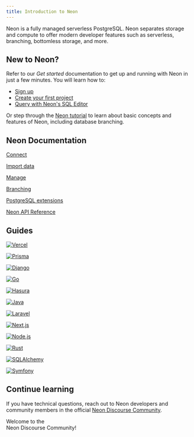 ```yaml
---
title: Introduction to Neon
---
```


Neon is a fully managed serverless PostgreSQL. Neon separates storage and compute to offer modern developer features such as serverless, branching, bottomless storage, and more.

## New to Neon?

Refer to our _Get started_ documentation to get up and running with Neon in just a few minutes. You will learn how to:

- [Sign up](/docs/get-started-with-neon/signing-up)
- [Create your first project](/docs/get-started-with-neon/setting-up-a-project)
- [Query with Neon's SQL Editor](/docs/get-started-with-neon/query-with-neon-sql-editor)

Or step through the [Neon tutorial](/docs/tutorial/neon-tutorial) to learn about basic concepts and features of Neon, including database branching.

## Neon Documentation

<IntroNavigation>

[Connect](/docs/connect/connect-from-any-app "Learn to connect to a Neon database from any application")

[Import data](/docs/import/import-from-postgres "Import your own data or sample data that you can use to explore Neon")

[Manage](/docs/manage/overview "Learn how to manage Neon projects, branches, compute resources, databases, and roles")

[Branching](/docs/introduction/branching "Learn about branching and how you can use it to optimize development workflows")

[PostgreSQL extensions](/docs/reference/pg-extensions "Install supported PostgreSQL extensions")

[Neon API Reference](https://api-docs.neon.tech/reference/getting-started-with-neon-api "Manage Neon programmatically using the Neon API")

</IntroNavigation>

## Guides

<TechnologyNavigation>

[![Vercel](/images/technology-logos/vercel-logo.svg "Integrate Neon with Vercel")](/docs/guides/vercel-overview)

[![Prisma](/images/technology-logos/prisma-logo.svg "Connect from Prisma to Neon")](/docs/guides/prisma)

[![Django](/images/technology-logos/django-logo.svg "Connect a Django application to Neon")](/docs/guides/django)

[![Go](/images/technology-logos/go-logo.svg "Connect a Go application to Neon")](/docs/guides/go)

[![Hasura](/images/technology-logos/hasura-logo.svg "Connect from Hasura Cloud to Neon")](/docs/guides/hasura)

[![Java](/images/technology-logos/java-logo.svg "Connect a Java application to Neon")](/docs/guides/java)

[![Laravel](/images/technology-logos/laravel-logo.svg "Connect a Laravel application to Neon")](/docs/guides/laravel)

[![Next.js](/images/technology-logos/nextjs-logo.svg "Connect a Next.js application to Neon")](/docs/guides/vercel)

[![Node.js](/images/technology-logos/nodejs-logo.svg "Connect a Node.js application to Neon")](/docs/guides/node)

[![Rust](/images/technology-logos/rust-logo.svg "Connect a Rust application to Neon")](/docs/guides/rust)

[![SQLAlchemy](/images/technology-logos/sqlalchemy-logo.svg "Connect an SQLAlchemy application to Neon")](/docs/guides/sqlalchemy)

[![Symfony](/images/technology-logos/symfony-logo.svg "Connect from Symfony with Doctrine to Neon")](/docs/guides/symfony)

</TechnologyNavigation>

## Continue learning

If you have technical questions, reach out to Neon developers and community members in the official [Neon Discourse Community](https://community.neon.tech/).

<CommunityBanner>Welcome to the <br /> Neon Discourse Community!</CommunityBanner>
